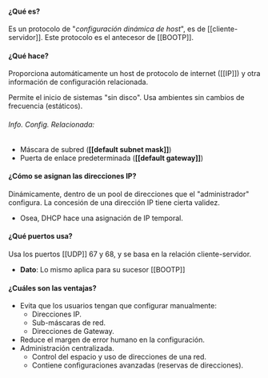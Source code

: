 #### ¿Qué es?
Es un protocolo de "*configuración dinámica de host*", es de [[cliente-servidor]].
Este protocolo es el antecesor de [[BOOTP]].
#### ¿Qué hace?
Proporciona automáticamente un host de protocolo de internet ([[IP]]) y otra información de configuración relacionada.

Permite el inicio de sistemas "sin disco". Usa ambientes sin cambios de frecuencia (estáticos).
###### Info. Config. Relacionada:
- Máscara de subred (**[[default subnet mask]]**)
- Puerta de enlace predeterminada (**[[default gateway]]**)
#### ¿Cómo se asignan las direcciones IP?
Dinámicamente, dentro de un pool de direcciones que el "administrador" configura.
La concesión de una dirección IP tiene cierta validez.
- Osea, DHCP hace una asignación de IP temporal.
#### ¿Qué puertos usa?
Usa los puertos [[UDP]] 67 y 68, y se basa en la relación cliente-servidor.
- **Dato**: Lo mismo aplica para su sucesor [[BOOTP]]
#### ¿Cuáles son las ventajas?
- Evita que los usuarios tengan que configurar manualmente:
	- Direcciones IP.
	- Sub-máscaras de red.
	- Direcciones de Gateway.
- Reduce el margen de error humano en la configuración.
- Administración centralizada.
	- Control del espacio y uso de direcciones de una red.
	- Contiene configuraciones avanzadas (reservas de direcciones).